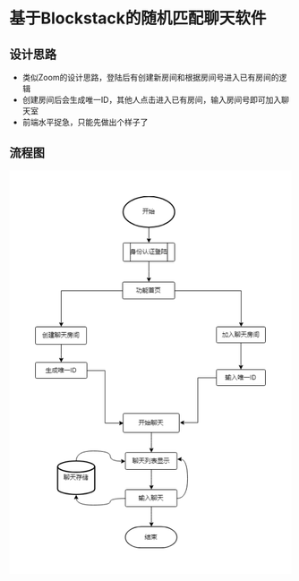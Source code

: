 # 基于Blockstack的随机匹配聊天软件
## 设计思路
* 类似Zoom的设计思路，登陆后有创建新房间和根据房间号进入已有房间的逻辑
* 创建房间后会生成唯一ID，其他人点击进入已有房间，输入房间号即可加入聊天室
* 前端水平捉急，只能先做出个样子了
## 流程图
![流程图](Image/flowchart.jpg)
